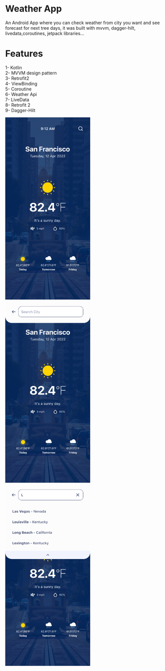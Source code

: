 # Weather App
An Android App where you can check weather from city you want  and see forecast for next tree days, it was built with mvvm, dagger-hilt, livedata,coroutines, jetpack libraries...
 

# Features

1- Kotlin  
2- MVVM design pattern  
3- Retrofit2   
4- ViewBinding    
5- Coroutine  
6- Weather Api  
7- LiveData  
8- Retrofit 2  
9- Dagger-Hilt  


<img src="https://github.com/ahmedeidhefny/Weather-demo/blob/master/weather-home.png" width="270" height="580">  
<img src="https://github.com/ahmedeidhefny/Weather-demo/blob/master/city-search.png" width="270" height="580">  
<img src="https://github.com/ahmedeidhefny/Weather-demo/blob/master/ciity-search%20results.png" width="270" height="580">  
